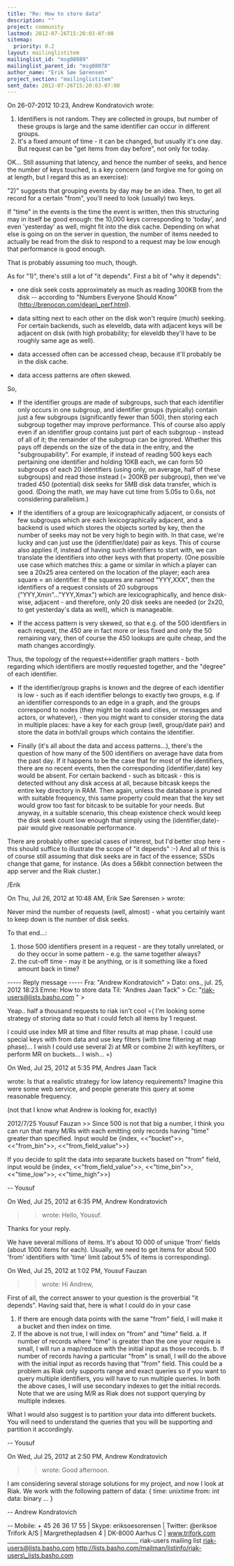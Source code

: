 ```yaml
---
title: "Re: How to store data"
description: ""
project: community
lastmod: 2012-07-26T15:20:03-07:00
sitemap:
  priority: 0.2
layout: mailinglistitem
mailinglist_id: "msg08089"
mailinglist_parent_id: "msg08078"
author_name: "Erik Søe Sørensen"
project_section: "mailinglistitem"
sent_date: 2012-07-26T15:20:03-07:00
---
```




On 26-07-2012 10:23, Andrew Kondratovich wrote:
1) Identifiers is not random. They are collected in groups, but number 
of these groups is large and the same identifier can occur in 
different groups.
2) It's a fixed amount of time - it can be changed, but usually it's 
one day. But request can be "get items from day before", not only for 
today.


OK... Still assuming that latency, and hence the number of seeks, and 
hence the number of keys touched, is a key concern (and forgive me for 
going on at length, but I regard this as an exercise):


"2)" suggests that grouping events by day may be an idea. Then, to get 
all record for a certain "from", you'll need to look (usually) two keys.


If "time" in the events is the time the event is written, then this 
structuring may in itself be good enough: the 10,000 keys corresponding 
to 'today', and even 'yesterday' as well, might fit into the disk cache. 
Depending on what else is going on on the server in question, the number 
of items needed to actually be read from the disk to respond to a 
request may be low enough that performance is good enough.

That is probably assuming too much, though.


As for "1)", there's still a lot of "it depends".
First a bit of "why it depends":
- one disk seek costs approximately as much as reading 300KB from the 
disk -- according to "Numbers Everyone Should Know" 
(http://brenocon.com/dean\_perf.html).
- data sitting next to each other on the disk won't require (much) 
seeking. For certain backends, such as eleveldb, data with adjacent 
keys will be adjacent on disk (with high probability; for eleveldb 
they'll have to be roughly same age as well).
- data accessed often can be accessed cheap, because it'll probably be 
in the disk cache.

- data access patterns are often skewed.

So,
- If the identifier groups are made of subgroups, such that each 
identifier only occurs in one subgroup, and identifier groups 
(typically) contain just a few subgroups (significantly fewer than 500), 
then storing each subgroup together may improve performance.
This of course also apply even if an identifier group contains just part 
of each subgroup - instead of all of it; the remainder of the subgroup 
can be ignored.
Whether this pays off depends on the size of the data in the entry, and 
the "subgroupability".
For example, if instead of reading 500 keys each pertaining one 
identifier and holding 10KB each, we can form 50 subgroups of each 20 
identifiers (using only, on average, half of these subgroups) and read 
those instead (= 200KB per subgroup), then we've traded 450 (potential) 
disk seeks for 5MB disk data transfer, which is good. (Doing the math, 
we may have cut time from 5.05s to 0.6s, not considering parallelism.)


- If the identifiers of a group are lexicographically adjacent, or 
consists of few subgroups which are each lexicographically adjacent, and 
a backend is used which stores the objects sorted by key, then the 
number of seeks may not be very high to begin with. In that case, we're 
lucky and can just use the (identifier/date) pair as keys.
This of course also applies if, instead of having such identifiers to 
start with, we can translate the identifiers into other keys with that 
property.
(One possible use case which matches this: a game or similar in which a 
player can see a 20x25 area centered on the location of the player; each 
area square = an identifier. If the squares are named "YYY,XXX", then 
the identifiers of a request consists of 20 subgroups 
("YYY,Xmin"..."YYY,Xmax") which are lexicographically, and hence 
disk-wise, adjacent - and therefore, only 20 disk seeks are needed (or 
2x20, to get yesterday's data as well), which is manageable.


- If the access pattern is very skewed, so that e.g. of the 500 
identifiers in each request, the 450 are in fact more or less fixed and 
only the 50 remaining vary, then of course the 450 lookups are quite 
cheap, and the math changes accordingly.


Thus, the topology of the request<->identifier graph matters - both 
regarding which identifiers are mostly requested together, and the 
"degree" of each identifier.


- If the identifier/group graphs is known and the degree of each 
identifier is low - such as if each identifier belongs to exactly two 
groups, e.g. if an identifier corresponds to an edge in a graph, and the 
groups correspond to nodes (they might be roads and cities, or messages 
and actors, or whatever), - then you might want to consider storing the 
data in multiple places: have a key for each group (well, group/date 
pair) and store the data in both/all groups which contains the identifier.


- Finally (it's all about the data and access patterns...), there's the 
question of how many of the 500 identifiers on average have data from 
the past day. If it happens to be the case that for most of the 
identifiers, there are no recent events, then the corresponding 
(identifier,date) key would be absent. For certain backend - such as 
bitcask - this is detected without any disk access at all, because 
bitcask keeps the entire key directory in RAM. Then again, unless the 
database is pruned with suitable frequency, this same property could 
mean that the key set would grow too fast for bitcask to be suitable for 
your needs.
But anyway, in a suitable scenario, this cheap existence check would 
keep the disk seek count low enough that simply using the 
(identifier,date)-pair would give reasonable performance.


There are probably other special cases of interest, but I'd better stop 
here - this should suffice to illustrate the scope of "it depends" :-)
And all of this is of course still assuming that disk seeks are in fact 
of the essence; SSDs change that game, for instance. (As does a 56kbit 
connection between the app server and the Riak cluster.)


/Erik

On Thu, Jul 26, 2012 at 10:48 AM, Erik Søe Sørensen > wrote:


 Never mind the number of requests (well, almost) - what you
 certainly want to keep down is the number of disk seeks.

 To that end...:
 1) those 500 identifiers present in a request - are they totally
 unrelated, or do they occur in some pattern - e.g. the same
 together always?
 2) the cut-off time - may it be anything, or is it something like
 a fixed amount back in time?


 ----- Reply message -----
 Fra: "Andrew Kondratovich" >
 Dato: ons., jul. 25, 2012 18:23
 Emne: How to store data
 Til: "Andres Jaan Tack" >
 Cc: "riak-users@lists.basho.com
 " >


 Yeap.. half a thousand requests to riak isn't cool =( I'm looking
 some strategy of storing data so that i could fetch all items by 1
 request.

 I could use index MR at time and filter results at map phase. I
 could use special keys with from data and use key filters (with
 time filtering at map phase)... I wish I could use several 2i at
 MR or combine 2i with keyfilters, or perform MR on buckets... I
 wish... =)

 On Wed, Jul 25, 2012 at 5:35 PM, Andres Jaan Tack
 >>
 wrote:
 Is that a realistic strategy for low latency requirements? Imagine
 this were some web service, and people generate this query at some
 reasonable frequency.

 (not that I know what Andrew is looking for, exactly)


 2012/7/25 Yousuf Fauzan >>
 Since 500 is not that big a number, I think you can run that many
 M/Rs with each emitting only records having "time" greater than
 specified. Input would be {index, <<"bucket">>, <<"from\_bin">>,
 <<"from\_field\_value">>}

 If you decide to split the data into separate buckets based on
 "from" field, input would be {index, <<"from\_field\_value">>,
 <<"time\_bin">>, <<"time\_low">>, <<"time\_high">>}


 --
 Yousuf

 On Wed, Jul 25, 2012 at 6:35 PM, Andrew Kondratovich
 >> wrote:
 Hello, Yousuf.

 Thanks for your reply.

 We have several millions of items. It's about 10 000 of unique
 'from' fields (about 1000 items for each). Usually, we need to get
 items for about 500 'from' identifiers with 'time' limit (about 5%
 of items is corresponding).

 On Wed, Jul 25, 2012 at 1:02 PM, Yousuf Fauzan
 >> wrote:
 Hi Andrew,

 First of all, the correct answer to your question is the
 proverbial "it depends". Having said that, here is what I could do
 in your case

 1. If there are enough data points with the same "from" field, I
 will make it a bucket and then index on time.
 2. If the above is not true, I will index on "from" and "time" field.
 a. If number of records where "time" is greater than the one
 your require is small, I will run a map/reduce with the initial
 input as those records.
 b. If number of records having a particular "from" is small, I
 will do the above with the initial input as records having that
 "from" field. This could be a problem as Riak only supports range
 and exact queries so if you want to query multiple identifiers,
 you will have to run multiple queries.
 In both the above cases, I will use secondary indexes to get
 the initial records.
 Note that we are using M/R as Riak does not support querying
 by multiple indexes.

 What I would also suggest is to partition your data into different
 buckets. You will need to understand the queries that you will be
 supporting and partition it accordingly.

 --
 Yousuf

 On Wed, Jul 25, 2012 at 2:50 PM, Andrew Kondratovich
 >> wrote:
 Good afternoon.

 I am considering several storage solutions for my project, and now
 I look at Riak.
 We work with the following pattern of data:
 {
 time: unixtime
 from: int
 data: binary
 ...
 }




--
Andrew Kondratovich




--
Mobile: + 45 26 36 17 55 | Skype: eriksoesorensen | Twitter: @eriksoe
Trifork A/S | Margrethepladsen 4 | DK-8000 Aarhus C | 
www.trifork.com 
\_\_\_\_\_\_\_\_\_\_\_\_\_\_\_\_\_\_\_\_\_\_\_\_\_\_\_\_\_\_\_\_\_\_\_\_\_\_\_\_\_\_\_\_\_\_\_
riak-users mailing list
riak-users@lists.basho.com
http://lists.basho.com/mailman/listinfo/riak-users\_lists.basho.com

